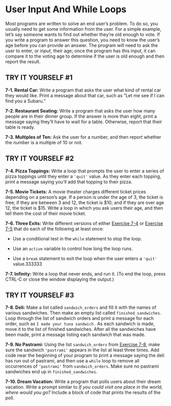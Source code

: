 # User Input And While Loops

Most programs are written to solve an end user’s problem. To do so, you
usually need to get some information from the user. For a simple
example, let’s say someone wants to find out whether they’re old enough
to vote. If you write a program to answer this question, you need to
know the user’s age before you can provide an answer. The program will
need to ask the user to enter, or *input*, their age; once the program
has this input, it can compare it to the voting age to determine if the
user is old enough and then report the result.


## TRY IT YOURSELF #1

<span id="ch7exe1"></span>**7-1. Rental Car:** Write a program that asks
the user what kind of rental car they would like. Print a message about
that car, such as &ldquo;Let me see if I can find you a Subaru.&rdquo;

<span id="ch7exe2"></span>**7-2. Restaurant Seating:** Write a program
that asks the user how many people are in their dinner group. If the
answer is more than eight, print a message saying they&rsquo;ll have to wait
for a table. Otherwise, report that their table is ready.

<span id="ch7exe3"></span>**7-3. Multiples of Ten:** Ask the user for a
number, and then report whether the number is a multiple of 10 or not.


## TRY IT YOURSELF #2

<span id="ch7exe4"></span>**7-4. Pizza Toppings:** Write a loop that
prompts the user to enter a series of pizza toppings until they enter a
`'quit'` value. As they enter each topping, print a message saying
you&rsquo;ll add that topping to their pizza.

<span id="ch7exe5"></span>**7-5. Movie Tickets:** A movie theater
charges different ticket prices depending on a person&rsquo;s age. If a person
is under the age of 3, the ticket is free; if they are between 3 and 12,
the ticket is \$10; and if they are over age 12, the ticket is \$15.
Write a loop in which you ask users their age, and then tell them the
cost of their movie ticket.

<span id="page_128"></span><span id="ch7exe6"></span>**7-6. Three
Exits:** Write different versions of either [Exercise
7-4](../chapter_07/README.md#ch7exe4) or [Exercise 7-5](../chapter_07/README.md#ch7exe5) that do
each of the following at least once:

- Use a conditional test in the `while` statement to stop the loop.

- Use an `active` variable to control how long the loop runs.

- Use a `break` statement to exit the loop when the user enters a
`'quit'` value.333333

<span id="ch7exe7"></span>**7-7. Infinity:** Write a loop that never
ends, and run it. (To end the loop, press <span
class="small">CTRL</span>-C or close the window displaying the output.)


## TRY IT YOURSELF #3

<span id="ch7exe8"></span>**7-8. Deli:** Make a list called
`sandwich_orders` and fill it with the names of various sandwiches. Then
make an empty list called `finished_sandwiches`. Loop through the list
of sandwich orders and print a message for each order, such as
`I made your tuna sandwich.` As each sandwich is made, move it to the
list of finished sandwiches. After all the sandwiches have been made,
print a message listing each sandwich that was made.

<span id="ch7exe9"></span>**7-9. No Pastrami:** Using the list
`sandwich_orders` from [Exercise 7-8](../chapter_07/README.md#ch7exe8), make sure the
sandwich `'pastrami'` appears in the list at least three times. Add code
near the beginning of your program to print a message saying the deli
has run out of pastrami, and then use a `while` loop to remove all
occurrences of `'pastrami'` from `sandwich_orders`. Make sure no
pastrami sandwiches end up in `finished_sandwiches`.

<span id="ch7exe10"></span>**7-10. Dream Vacation:** Write a program
that polls users about their dream vacation. Write a prompt similar to
*If you could visit one place in the world, where would you go?* Include
a block of code that prints the results of the poll.

